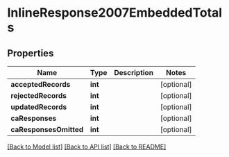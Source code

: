 # InlineResponse2007EmbeddedTotals

## Properties
Name | Type | Description | Notes
------------ | ------------- | ------------- | -------------
**acceptedRecords** | **int** |  | [optional] 
**rejectedRecords** | **int** |  | [optional] 
**updatedRecords** | **int** |  | [optional] 
**caResponses** | **int** |  | [optional] 
**caResponsesOmitted** | **int** |  | [optional] 

[[Back to Model list]](../README.md#documentation-for-models) [[Back to API list]](../README.md#documentation-for-api-endpoints) [[Back to README]](../README.md)



